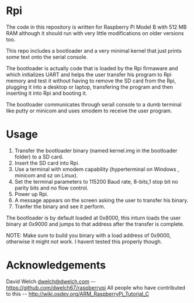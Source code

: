 Rpi
===
The code in this repository is written for Raspberry Pi Model B
with 512 MB RAM although it should run with very little modifications
on older versions too.

This repo includes a bootloader and a very minimal kernel that just
prints some text onto the serial console.

The bootloader is actually code that is loaded by the Rpi firmaware
and which initializes UART and helps the user transfer his program
to Rpi memory and test it without having to remove the SD card from
the Rpi, plugging it into a desktop or laptop, transfering the program
and then inserting it into Rpi and booting it.

The bootloader communicates through serail console to a dumb terminal
like putty or minicom and uses xmodem to receive the user program.

Usage
=====

1. Transfer the bootloader binary (named kernel.img in the bootloader
   folder) to a SD card.
2. Insert the SD card into Rpi.
3. Use a terminal with xmodem capability (hyperterminal on Windows
   , minicom and sz on Linux).
4. Set the terminal parameters to 115200 Baud rate, 8-bits,1 stop bit
   no parity bits and no flow control.
4. Power up Rpi.
5. A message appears on the screen asking the user to transfer his
   binary.
6. Tranfer the binary and see it perform.

The bootloader is by default loaded at 0x8000, this inturn loads
the user binary at 0x9000 and jumps to that address after the transfer
is complete.

NOTE: Make sure to build you binary with a load address of 0x9000,
otherwise it might not work. I havent tested this properly though.

Acknowledgements
===============
David Welch dwelch@dwelch.com -- https://github.com/dwelch67/raspberrypi
	All people who have contributed to this -- http://wiki.osdev.org/ARM_RaspberryPi_Tutorial_C
